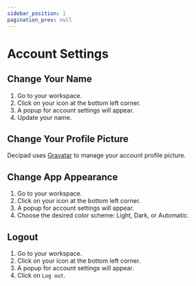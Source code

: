 ```yaml
---
sidebar_position: 1
pagination_prev: null
---
```


# Account Settings

## Change Your Name

1.  Go to your workspace.
2.  Click on your icon at the bottom left corner.
3.  A popup for account settings will appear.
4.  Update your name.

## Change Your Profile Picture

Decipad uses [Gravatar](https://en.gravatar.com/) to manage your account profile picture.

## Change App Appearance

1.  Go to your workspace.
2.  Click on your icon at the bottom left corner.
3.  A popup for account settings will appear.
4.  Choose the desired color scheme: Light, Dark, or Automatic.

## Logout

1.  Go to your workspace.
2.  Click on your icon at the bottom left corner.
3.  A popup for account settings will appear.
4.  Click on `Log out`.
